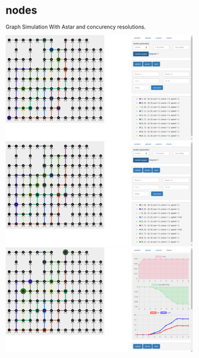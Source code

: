 # nodes
Graph Simulation With Astar and concurency resolutions.

![first image](https://github.com/TheDanmar/nodes/blob/master/Screenshots/2018-07-13-133105_1366x768_scrot.png?raw=true)
![second image](https://github.com/TheDanmar/nodes/blob/master/Screenshots/2018-07-13-133111_1366x768_scrot.png?raw=true)
![graphs](https://github.com/TheDanmar/nodes/blob/master/Screenshots/2018-07-13-133121_1366x768_scrot.png?raw=true)
